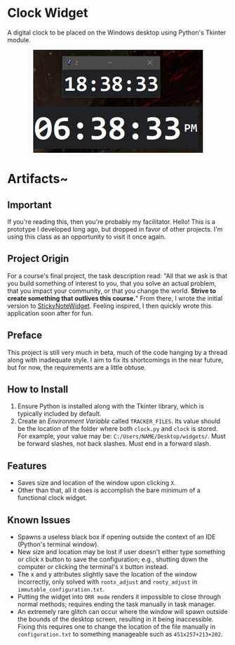 # Clock Widget
A digital clock to be placed on the Windows desktop using Python's Tkinter module.

<p align="center">
  <img src="images/initialExample.JPG" alt="Example of Clock Widget in action">
</p>


# Artifacts~
## Important
If you're reading this, then you're probably my facilitator. Hello! This is a prototype I developed long ago, but dropped in favor of other projects. I'm using this class as an opportunity to visit it once again.

## Project Origin
For a course's final project, the task description read: "All that we ask is that you build something of interest to you, that you solve an actual problem, that you impact your community, or that you change the world. **Strive to create something that outlives this course.**" From there, I wrote the initial version to [StickyNoteWidget](https://github.com/danbsolo/StickyNoteWidget). Feeling inspired, I then quickly wrote this application soon after for fun.

## Preface
This project is still very much in beta, much of the code hanging by a thread along with inadequate style. I aim to fix its shortcomings in the near future, but for now, the requirements are a little obtuse.

## How to Install
1. Ensure Python is installed along with the Tkinter library, which is typically included by default.
2. Create an *Environment Variable* called `TRACKER_FILES`. Its value should be the location of the folder where both `clock.py` and `clock` is stored. For example, your value may be: `C:/Users/NAME/Desktop/widgets/`. 
Must be forward slashes, not back slashes. Must end in a forward slash.

## Features
- Saves size and location of the window upon clicking `X`.
- Other than that, all it does is accomplish the bare minimum of a functional clock widget.

## Known Issues
- Spawns a useless black box if opening outside the context of an IDE (Python's terminal window).
- New size and location may be lost if user doesn't either type something or click `X` button to save the configuration; e.g., shutting down the computer or clicking the terminal's `X` button instead.
- The x and y attributes slightly save the location of the window incorrectly, only solved with `rootx_adjust` and `rooty_adjust` in `immutable_configuration.txt`.
- Putting the widget into `ORR mode` renders it impossible to close through normal methods; requires ending the task manually in task manager.
- An extremely rare glitch can occur where the window will spawn outside the bounds of the desktop screen, resulting in it being inaccessible. Fixing this requires one to change the location of the file manually in `configuration.txt` to something manageable such as `451x257+213+202`.
